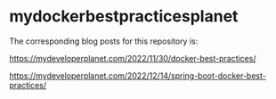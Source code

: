 # mydockerbestpracticesplanet

The corresponding blog posts for this repository is: 

https://mydeveloperplanet.com/2022/11/30/docker-best-practices/

https://mydeveloperplanet.com/2022/12/14/spring-boot-docker-best-practices/
